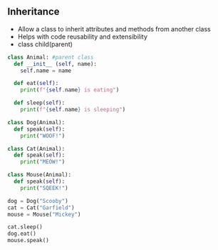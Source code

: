 ## Inheritance
- Allow a class to inherit attributes and methods from another class
- Helps with code reusability and extensibility
- class child(parent)

```python
class Animal: #parent class
  def __init__ (self, name):
    self.name = name

  def eat(self):
    print(f"{self.name} is eating")

  def sleep(self):
    print(f"{self.name} is sleeping")

class Dog(Animal):
  def speak(self):
    print("WOOF!")

class Cat(Animal):
  def speak(self):
    print("MEOW!")

class Mouse(Animal):
  def speak(self):
    print("SQEEK!")

dog = Dog("Scooby")
cat = Cat("Garfield")
mouse = Mouse("Mickey")

cat.sleep()
dog.eat()
mouse.speak()
